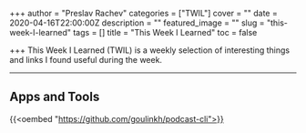 +++
author = "Preslav Rachev"
categories = ["TWIL"]
cover = ""
date = 2020-04-16T22:00:00Z
description = ""
featured_image = ""
slug = "this-week-I-learned"
tags = []
title = "This Week I Learned"
toc = false

+++
This Week I Learned (TWIL) is a weekly selection of interesting things and links I found useful during the week. 

***

## Apps and Tools

{{<oembed "https://github.com/goulinkh/podcast-cli">}}